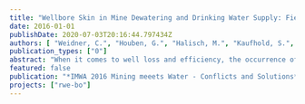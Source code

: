 ```yaml
---
title: "Wellbore Skin in Mine Dewatering and Drinking Water Supply: Field Observation, Mineralogy and Hydraulic Effect"
date: 2016-01-01
publishDate: 2020-07-03T20:16:44.797434Z
authors: [ "Weidner, C.", "Houben, G.", "Halisch, M.", "Kaufhold, S.", "Sander, J.", "Reich, M.", "Menz, C." ]
publication_types: ["0"]
abstract: "When it comes to well loss and efficiency, the occurrence of wellbore skin layers is one of the strongest influencing factors. Besides difficulties to remove the skin layer that is necessary during the drilling process, it is also not easily possible to determine if a skin layer is present in a well and whether or not it imposes a certain degree of well loss. With this work, three types of skin layers are presented (surface cake, deep-bed filtration, layered cake in the aquifer), that have been observed at dewatering wells excavated in open-pits of the Rhenish lignite mining district in western Germany. Disturbed and undisturbed samples were analyzed for their geochemical and mineralogical composition in order to better understand the formation of the skin layer types and their fate during well operation. Geochemical analysis revealed the skin layer to be mainly composed of quartz (˜ 40 wt-%), kaolinite/illite (˜ 30 wt-%), organic material (5-15 %) and secondary gypsum precipitates (up to 12.5 wt-%). Despite the high quartz contents, the granulometry yields high fractions of clay and silt (75-85 %). However, preferential flow paths, transecting the skin layer are created by micro-cracks and erosion-pathways which will cause a higher hydraulic conductivity than could be expected from the granulometry."
featured: false
publication: "*IMWA 2016 Mining meeets Water - Conflicts and Solutions*"
projects: ["rwe-bo"]
---
```


